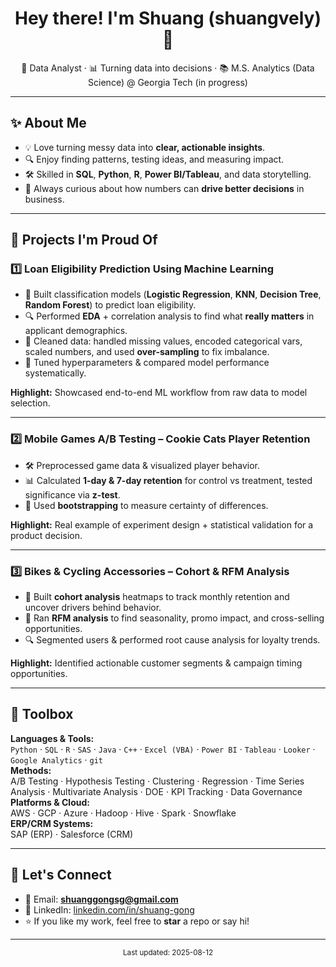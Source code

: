 <h1 align="center">Hey there! I'm Shuang (shuangvely) 👋</h1>
<p align="center">
  🎯 Data Analyst · 📊 Turning data into decisions · 📚 M.S. Analytics (Data Science) @ Georgia Tech (in progress)
</p>

---

## ✨ About Me
- 💡 Love turning messy data into **clear, actionable insights**.  
- 🔍 Enjoy finding patterns, testing ideas, and measuring impact.  
- 🛠 Skilled in **SQL**, **Python**, **R**, **Power BI/Tableau**, and data storytelling.  
- 🚀 Always curious about how numbers can **drive better decisions** in business.

---

## 🚀 Projects I'm Proud Of

### 1️⃣ Loan Eligibility Prediction Using Machine Learning 
- 🧮 Built classification models (**Logistic Regression**, **KNN**, **Decision Tree**, **Random Forest**) to predict loan eligibility.  
- 🔍 Performed **EDA** + correlation analysis to find what **really matters** in applicant demographics.  
- 🧹 Cleaned data: handled missing values, encoded categorical vars, scaled numbers, and used **over-sampling** to fix imbalance.  
- 🎯 Tuned hyperparameters & compared model performance systematically.  

**Highlight:** Showcased end-to-end ML workflow from raw data to model selection.

---

### 2️⃣ Mobile Games A/B Testing – Cookie Cats Player Retention 
- 🛠 Preprocessed game data & visualized player behavior.  
- 📊 Calculated **1-day & 7-day retention** for control vs treatment, tested significance via **z-test**.  
- 🔄 Used **bootstrapping** to measure certainty of differences.  

**Highlight:** Real example of experiment design + statistical validation for a product decision.

---

### 3️⃣ Bikes & Cycling Accessories – Cohort & RFM Analysis 
- 📅 Built **cohort analysis** heatmaps to track monthly retention and uncover drivers behind behavior.  
- 🛒 Ran **RFM analysis** to find seasonality, promo impact, and cross-selling opportunities.  
- 🔍 Segmented users & performed root cause analysis for loyalty trends.  

**Highlight:** Identified actionable customer segments & campaign timing opportunities.

---

## 🧰 Toolbox
**Languages & Tools:**  
`Python` · `SQL` · `R` · `SAS` · `Java` · `C++` · `Excel (VBA)` · `Power BI` · `Tableau` · `Looker` · `Google Analytics` · `git`  
**Methods:**  
A/B Testing · Hypothesis Testing · Clustering · Regression · Time Series Analysis · Multivariate Analysis · DOE · KPI Tracking · Data Governance  
**Platforms & Cloud:**  
AWS · GCP · Azure · Hadoop · Hive · Spark · Snowflake  
**ERP/CRM Systems:**  
SAP (ERP) · Salesforce (CRM)  

---

## 💌 Let's Connect
- 📧 Email: **shuanggongsg@gmail.com**  
- 💼 LinkedIn: [linkedin.com/in/shuang-gong](https://www.linkedin.com/in/shuang-gong/)  
- ⭐ If you like my work, feel free to **star** a repo or say hi!

---

<p align="center">
  <sub>Last updated: 2025-08-12</sub>
</p>
